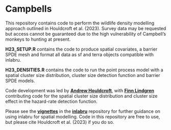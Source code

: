 # Campbells

This repository contains code to perform the wildlife density modelling approach outlined in Houldcroft et al. (2023). Survey data may be requested but access cannot be guaranteed due to the high vulnerability of Campbell’s monkeys to hunting at present.

<b>H23_SETUP.R</b> contains the code to produce spatial covariates, a barrier SPDE mesh and format all data as sf and terra objects compatible with inlabru.

<b>H23_DENSITIES.R</b> contains the code to run the point process model with a spatial cluster size distribution, cluster size detection function and barrier SPDE models.

Code development was led by <strong><a href="https://github.com/andyhouldcroft" target="_blank" rel="noopener noreferrer">Andrew Houldcroft</a></strong>, with <strong><a href="https://github.com/finnlindgren" target="_blank" rel="noopener noreferrer">Finn Lindgren</a></strong> contributing code for the spatial cluster size distribution and cluster size effect in the hazard-rate detection function.

Please see the <strong><a href="https://github.com/inlabru-org/inlabru/tree/devel/vignettes/articles" target="_blank" rel="noopener noreferrer">vignettes</a></strong> in the <strong><a href="https://github.com/inlabru-org/inlabru" target="_blank" rel="noopener noreferrer">inlabru</a></strong> repository for further guidance on using inlabru for spatial modelling.
Code in this repository are free to use, but please cite Houldcroft et al. (2023) if you do so.
